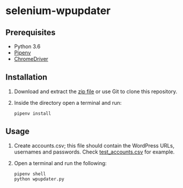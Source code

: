 # selenium-wpupdater

## Prerequisites

- Python 3.6
- [Pipenv](https://github.com/pypa/pipenv)
- [ChromeDriver](http://chromedriver.chromium.org/downloads)

## Installation

1. Download and extract the [zip file](https://github.com/bertdida/selenium-wpupdater/archive/master.zip) or use Git to clone this repository.
2. Inside the directory open a terminal and run:

    ```shell
    pipenv install
    ```

## Usage

1. Create accounts.csv; this file should contain the WordPress URLs, usernames and passwords. Check [test_accounts.csv](https://github.com/bertdida/selenium-wpupdater/blob/master/test_accounts.csv) for example.
2. Open a terminal and run the following:

   ```shell
   pipenv shell
   python wpupdater.py
   ```

